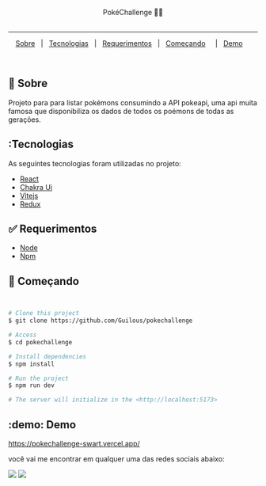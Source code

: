 <p align="center">
  PokéChallenge 📰🚀
  <br>
  <br>

</p>

---

<p align="center">
  <a href="#dart-sobre">Sobre</a> &#xa0; | &#xa0; 
  <a href="#tecnologias">Tecnologias</a> &#xa0; | &#xa0;
  <a href="#white_check_mark-requerimentos">Requerimentos</a> &#xa0; | &#xa0;
  <a href="#checkered_flag-começando">Começando</a> &#xa0; &#xa0; | &#xa0;
  <a href="#demo">Demo</a> &#xa0; &#xa0;
</p>

<br>

## :dart: Sobre ##

Projeto para para listar pokémons consumindo a API pokeapi, uma api muita famosa que disponibiliza os dados de todos os poémons de todas as gerações.


## :Tecnologias ##

As seguintes tecnologias foram utilizadas no projeto:

- [React](https://react.dev/)
- [Chakra Ui](https://chakra-ui.com/)
- [Vitejs](https://vitejs.dev/)
- [Redux](https://redux.js.org/)

## :white_check_mark: Requerimentos ##

- [Node](https://nodejs.org/en/)
- [Npm](https://www.npmjs.com/)

## :checkered_flag: Começando ##

```bash


# Clone this project
$ git clone https://github.com/Guilous/pokechallenge

# Access
$ cd pokechallenge

# Install dependencies
$ npm install

# Run the project
$ npm run dev

# The server will initialize in the <http://localhost:5173>
```
## :demo: Demo ##

<a href="https://pokechallenge-swart.vercel.app/">https://pokechallenge-swart.vercel.app/</a>

você vai me encontrar em qualquer uma das redes sociais abaixo:

<a href = "mailto: guilhermesilva@acad.ifma.edu.br"><img src="https://img.shields.io/badge/-Gmail-%23EA4335?style=for-the-badge&logo=gmail&logoColor=white" target="_blank" margin-right="10px"></a>
<a href="https://www.linkedin.com/in/guilherme-louren%C3%A7o-da-silva-869445212/" target="_blank"><img src="https://img.shields.io/badge/-LinkedIn-%230077B5?style=for-the-badge&logo=linkedin&logoColor=white" target="_blank"></a>

